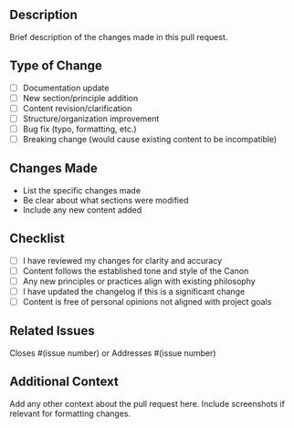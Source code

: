 ## Description

Brief description of the changes made in this pull request.

## Type of Change

- [ ] Documentation update
- [ ] New section/principle addition
- [ ] Content revision/clarification
- [ ] Structure/organization improvement
- [ ] Bug fix (typo, formatting, etc.)
- [ ] Breaking change (would cause existing content to be incompatible)

## Changes Made

- List the specific changes made
- Be clear about what sections were modified
- Include any new content added

## Checklist

- [ ] I have reviewed my changes for clarity and accuracy
- [ ] Content follows the established tone and style of the Canon
- [ ] Any new principles or practices align with existing philosophy
- [ ] I have updated the changelog if this is a significant change
- [ ] Content is free of personal opinions not aligned with project goals

## Related Issues

Closes #(issue number) or Addresses #(issue number)

## Additional Context

Add any other context about the pull request here. Include screenshots if relevant for formatting changes.